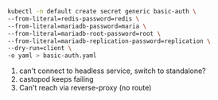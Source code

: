 ```bash
kubectl -n default create secret generic basic-auth \
--from-literal=redis-password=redis \
--from-literal=mariadb-password=maria \
--from-literal=mariadb-root-password=root \
--from-literal=mariadb-replication-password=replication \
--dry-run=client \
-o yaml > basic-auth.yaml
```

1. can't connect to headless service, switch to standalone?
2. castopod keeps failing
3. Can't reach via reverse-proxy (no route)